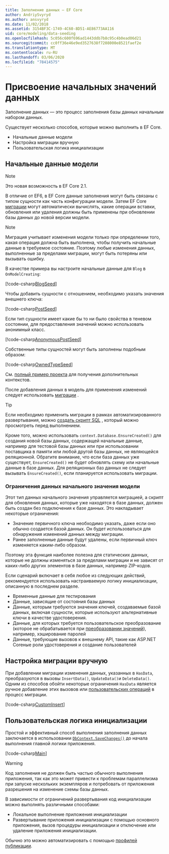 ```yaml
---
title: Заполнение данных — EF Core
author: AndriySvyryd
ms.author: ansvyryd
ms.date: 11/02/2018
ms.assetid: 3154BF3C-1749-4C60-8D51-AE86773AA116
uid: core/modeling/data-seeding
ms.openlocfilehash: 5c056c600f696ad1443ddb7b8c95c4b0ead06d21
ms.sourcegitcommit: cc0ff36e46e9ed3527638f7208000e8521faef2e
ms.translationtype: MT
ms.contentlocale: ru-RU
ms.lasthandoff: 03/06/2020
ms.locfileid: "78414575"
---
```

# <a name="data-seeding"></a>Присвоение начальных значений данных

Заполнение данных — это процесс заполнения базы данных начальным набором данных.

Существует несколько способов, которые можно выполнить в EF Core.

* Начальные данные модели
* Настройка миграции вручную
* Пользовательская логика инициализации

## <a name="model-seed-data"></a>Начальные данные модели

> [!NOTE]
> Это новая возможность в EF Core 2.1.

В отличие от EF6, в EF Core данные заполнения могут быть связаны с типом сущности как часть конфигурации модели. Затем EF Core [миграции](xref:core/managing-schemas/migrations/index) могут автоматически вычислять, какие операции вставки, обновления или удаления должны быть применены при обновлении базы данных до новой версии модели.

> [!NOTE]
> Миграция учитывает изменения модели только при определении того, какая операция должна быть выполнена, чтобы получить начальные данные в требуемое состояние. Поэтому любые изменения данных, выполненные за пределами миграции, могут быть потеряны или вызывать ошибку.

В качестве примера вы настроите начальные данные для `Blog` в `OnModelCreating`:

[!code-csharp[BlogSeed](../../../samples/core/Modeling/DataSeeding/DataSeedingContext.cs?name=BlogSeed)]

Чтобы добавить сущности с отношением, необходимо указать значения внешнего ключа:

[!code-csharp[PostSeed](../../../samples/core/Modeling/DataSeeding/DataSeedingContext.cs?name=PostSeed)]

Если тип сущности имеет какие бы то ни было свойства в теневом состоянии, для предоставления значений можно использовать анонимный класс.

[!code-csharp[AnonymousPostSeed](../../../samples/core/Modeling/DataSeeding/DataSeedingContext.cs?name=AnonymousPostSeed)]

Собственные типы сущностей могут быть заполнены подобным образом:

[!code-csharp[OwnedTypeSeed](../../../samples/core/Modeling/DataSeeding/DataSeedingContext.cs?name=OwnedTypeSeed)]

См. [полный пример проекта](https://github.com/dotnet/EntityFramework.Docs/tree/master/samples/core/Modeling/DataSeeding) для получения дополнительных контекстов.

После добавления данных в модель для применения изменений следует использовать [миграции](xref:core/managing-schemas/migrations/index) .

> [!TIP]
> Если необходимо применить миграции в рамках автоматизированного развертывания, можно [создать скрипт SQL](xref:core/managing-schemas/migrations/index#generate-sql-scripts) , который можно просмотреть перед выполнением.

Кроме того, можно использовать `context.Database.EnsureCreated()` для создания новой базы данных, содержащей начальные данные, например для тестовой базы данных или при использовании поставщика в памяти или любой другой базы данных, не являющейся реляционной. Обратите внимание, что если база данных уже существует, `EnsureCreated()` не будет обновлять схему или начальные данные в базе данных. Для реляционных баз данных не следует вызывать `EnsureCreated()`, если планируется использовать миграции.

### <a name="limitations-of-model-seed-data"></a>Ограничения данных начального значения модели

Этот тип данных начального значения управляется миграцией, а скрипт для обновления данных, которые уже находятся в базе данных, должен быть создан без подключения к базе данных. Это накладывает некоторые ограничения:

* Значение первичного ключа необходимо указать, даже если оно обычно создается базой данных. Он будет использоваться для обнаружения изменений данных между миграции.
* Ранее заполненные данные будут удалены, если первичный ключ изменяется каким-либо образом.

Поэтому эта функция наиболее полезна для статических данных, которые не должны изменяться за пределами миграции и не зависят от каких-либо других элементов в базе данных, например ZIP-кодов.

Если сценарий включает в себя любое из следующих действий, рекомендуется использовать настраиваемую логику инициализации, описанную в последнем разделе.

* Временные данные для тестирования
* Данные, зависящие от состояния базы данных
* Данные, которым требуются значения ключей, создаваемые базой данных, включая сущности, которые используют альтернативные ключи в качестве удостоверения.
* Данные, для которых требуется пользовательское преобразование (которое не обрабатывается при [преобразовании значений](xref:core/modeling/value-conversions)), например, хэширование паролей
* Данные, требующие вызовов к внешнему API, такие как ASP.NET Coreные роли удостоверения и создание пользователей

## <a name="manual-migration-customization"></a>Настройка миграции вручную

При добавлении миграции изменения данных, указанных в `HasData`, преобразуются в вызовы `InsertData()`, `UpdateData()`и `DeleteData()`. Одним из способов обойти некоторые ограничения `HasData` является ручное добавление этих вызовов или [пользовательских операций](xref:core/managing-schemas/migrations/operations) в процесс миграции.

[!code-csharp[CustomInsert](../../../samples/core/Modeling/DataSeeding/Migrations/20181102235626_Initial.cs?name=CustomInsert)]

## <a name="custom-initialization-logic"></a>Пользовательская логика инициализации

Простой и эффективный способ выполнения заполнения данных заключается в использовании [`DbContext.SaveChanges()`](xref:core/saving/index) до начала выполнения главной логики приложения.

[!code-csharp[Main](../../../samples/core/Modeling/DataSeeding/Program.cs?name=CustomSeeding)]

> [!WARNING]
> Код заполнения не должен быть частью обычного выполнения приложения, так как это может привести к проблемам параллелизма при запуске нескольких экземпляров и потребовать от приложения разрешения на изменение схемы базы данных.

В зависимости от ограничений развертывания код инициализации можно выполнять различными способами:

* Локальное выполнение приложения инициализации
* Развертывание приложения инициализации с помощью основного приложения, вызов процедуры инициализации и отключение или удаление приложения инициализации.

Обычно это можно автоматизировать с помощью [профилей публикации](/aspnet/core/host-and-deploy/visual-studio-publish-profiles).
